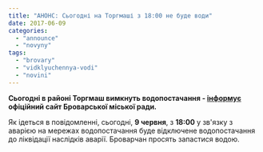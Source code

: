 ```yaml
---
title: "АНОНС: Сьогодні на Торгмаші з 18:00 не буде води"
date: 2017-06-09
categories: 
  - "announce"
  - "novyny"
tags: 
  - "brovary"
  - "vidklyuchennya-vodi"
  - "novini"
---
```


**Сьогодні в районі Торгмаш вимкнуть водопостачання - [інформує](http://brovary-rada.gov.ua/news/15292.html) офіційний сайт Броварської міської ради.**

Як ідеться в повідомленні, сьогодні, **9 червня**, з **18:00** у зв'язку з аварією на мережах водопостачання буде відключене водопостачання до ліквідації наслідків аварії. Броварчан просять запастися водою.
